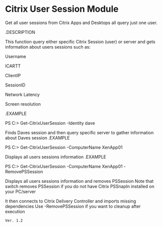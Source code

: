 # Citrix User Session Module
Get all user sessions from Citrix Apps and Desktops all query just one user.<p>

.DESCRIPTION</p>
    This function query either specific Citrix Session (user) or server and gets information about users sessions such as:</p>
    Username</p>
    ICARTT</p>
    ClientIP</p>
    SessionID</p>
    Network Latency</p>
    Screen resolution</p>
.EXAMPLE</p>
    PS C:\> Get-CitrixUserSession -Identity dave</p>
    Finds Daves session and then query specific server to gather information about Daves session
.EXAMPLE</p>
    PS C:\> Get-CitrixUserSession -ComputerName XenApp01</p>
    Displays all users sessions information
.EXAMPLE</p>
    PS C:\> Get-CitrixUserSession -ComputerName XenApp01 -RemovePSSession</p>
    Displays all users sessions information and removes PSSession
    Note that switch removes PSSession if you do not have Citrix PSSnapIn installed on your PC/server</p>
    It then connects to Citrix Delivery Controller and imports missing dependencies
    Use -RemovePSSession if you want to cleanup after execution 
    
    Ver. 1.2
